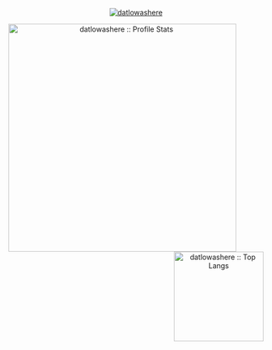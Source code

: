 <p align="center"><a href="https://github.com/datlowashere">
    <img src="https://komarev.com/ghpvc/?username=datlowashere&style=flat-square" alt="datlowashere">
</a></p>
<div align="center">
<img align="left" width="450px" src="https://github-readme-stats.vercel.app/api?username=datlowashere&show_icons=true" alt="datlowashere :: Profile Stats" />
<img align="right" height="177px"  src="https://github-readme-stats.vercel.app/api/top-langs/?username=datlowashere&langs_count=10&layout=compact" alt="datlowashere :: Top Langs" />
</div>
